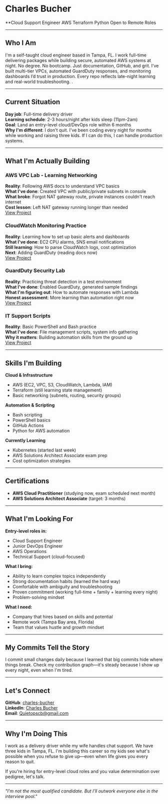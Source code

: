 # Charles Bucher

**Cloud Support Engineer  AWS  Terraform  Python  Open to Remote Roles


---

## Who I Am

I'm a self-taught cloud engineer based in Tampa, FL. I work full-time delivering packages while building secure, automated AWS systems at night. No degree. No bootcamp. Just documentation, GitHub, and grit.
I’ve built multi-tier VPCs, automated GuardDuty responses, and monitoring dashboards I’d trust in production. Every repo reflects late-night learning and real-world troubleshooting.
.

---

## Current Situation

**Day job**: Full-time delivery driver  
**Learning schedule**: 2-3 hours/night after kids sleep (11pm-2am)  
**Goal**: Land an entry-level cloud/DevOps role within 6 months  
**Why I'm different**: I don't quit. I've been coding every night for months while working and raising three kids. If I can do this, I can handle production systems.

---

## What I'm Actually Building

### AWS VPC Lab - Learning Networking
**Reality**: Following AWS docs to understand VPC basics  
**What I've done**: Created VPC with public/private subnets in console  
**What broke**: Forgot NAT gateway route, private instances couldn't reach internet  
**Cost lesson**: Left NAT gateway running longer than needed  
[View Project](https://github.com/charles-bucher/aws_mult_itier_vpc_cloud_ops)

### CloudWatch Monitoring Practice
**Reality**: Learning how to set up basic alerts and dashboards  
**What I've done**: EC2 CPU alarms, SNS email notifications  
**Still learning**: How to parse CloudWatch logs, cost optimization  
**Next**: Adding GuardDuty (reading docs now)  
[View Project](https://github.com/charles-bucher/aws_monitoring_observability)

### GuardDuty Security Lab
**Reality**: Practicing threat detection in a test environment  
**What I've done**: Enabled GuardDuty, generated sample findings  
**What I'm figuring out**: How to automate responses with Lambda  
**Honest assessment**: More learning than automation right now  
[View Project](https://github.com/charles-bucher/cloudOps-guardDuty-automation)

### IT Support Scripts
**Reality**: Basic PowerShell and Bash practice  
**What I've done**: File management scripts, system info gathering  
**Why it matters**: Building automation skills from the ground up  
[View Project](https://github.com/charles-bucher/it-support-automation-lab)

---

## Skills I'm Building

**Cloud & Infrastructure**
- AWS (EC2, VPC, S3, CloudWatch, Lambda, IAM)
- Terraform (still learning state management)
- Basic networking (subnets, routing, security groups)

**Automation & Scripting**
- Bash scripting
- PowerShell basics
- GitHub Actions
- Python for AWS automation

**Currently Learning**
- Kubernetes (started last week)
- AWS Solutions Architect Associate exam prep
- Cost optimization strategies

---

## Certifications

- **AWS Cloud Practitioner** (studying now, exam scheduled next month)
- **AWS Solutions Architect Associate** (target: 3 months)

---

## What I'm Looking For

**Entry-level roles in:**
- Cloud Support Engineer
- Junior DevOps Engineer
- AWS Operations
- Technical Support (cloud-focused)

**What I bring:**
- Ability to learn complex topics independently
- Strong documentation habits (learned the hard way)
- Comfortable with ambiguity and troubleshooting
- Proven commitment (working full-time + family + learning every night)
- Problem-solving mindset

**What I need:**
- Company that hires based on skills and potential
- Remote work (Tampa Bay area, Florida)
- Team that values hustle and growth mindset

---

## My Commits Tell the Story

I commit small changes daily because I learned that big commits hide where things break. Check my contribution graph—it's steady because I show up every night, even when I'm tired.

---

## Let's Connect

**GitHub**: [charles-bucher](https://github.com/charles-bucher)  
**LinkedIn**: [Charles Bucher](https://linkedin.com/in/charles-bucher85813)  
**Email**: Quietopscb@gmail.com

---

## Why I'm Doing This

I work as a delivery driver while my wife handles chat support. We have three kids in Tampa, FL. I'm building this career so my kids see what's possible when you refuse to give up—even when life gives you every reason to quit.

If you're hiring for entry-level cloud roles and you value determination over pedigree, let's talk.

---

*"I'm not the most qualified candidate. But I'll outwork everyone else in the interview pool."*
